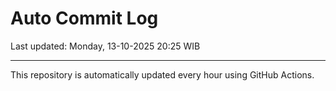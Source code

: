 # Auto Commit Log

Last updated: Monday, 13-10-2025 20:25 WIB

---

This repository is automatically updated every hour using GitHub Actions.
